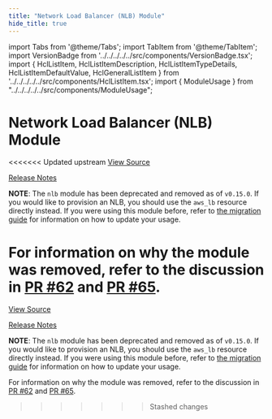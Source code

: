 ```yaml
---
title: "Network Load Balancer (NLB) Module"
hide_title: true
---
```


import Tabs from '@theme/Tabs';
import TabItem from '@theme/TabItem';
import VersionBadge from '../../../../../src/components/VersionBadge.tsx';
import { HclListItem, HclListItemDescription, HclListItemTypeDetails, HclListItemDefaultValue, HclGeneralListItem } from '../../../../../src/components/HclListItem.tsx';
import { ModuleUsage } from "../../../../../src/components/ModuleUsage";

<VersionBadge repoTitle="Load Balancer Modules" version="0.29.4" lastModifiedVersion="0.23.0"/>

# Network Load Balancer (NLB) Module

<<<<<<< Updated upstream
<a href="https://github.com/tnn-tnn-tnn-tnn-tnn-gruntwork-io/terraform-aws-load-balancer/tree/v0.29.4/modules/nlb" className="link-button" title="View the source code for this module in GitHub.">View Source</a>

<a href="https://github.com/tnn-tnn-tnn-tnn-tnn-gruntwork-io/terraform-aws-load-balancer/releases/tag/v0.23.0" className="link-button" title="Release notes for only versions which impacted this module.">Release Notes</a>

**NOTE**: The `nlb` module has been deprecated and removed as of `v0.15.0`. If you would like to provision an NLB, you
should use the `aws_lb` resource directly instead. If you were using this module before, refer to [the migration
guide](https://github.com/tnn-tnn-tnn-tnn-tnn-gruntwork-io/module-load-balancer/tree/v0.15.0/\_docs/migration_guides/nlb_to\_0.15.0) for information on how to update your usage.

For information on why the module was removed, refer to the discussion in [PR
\#62](https://github.com/tnn-tnn-tnn-tnn-tnn-gruntwork-io/terraform-aws-load-balancer/pull/62) and [PR
\#65](https://github.com/tnn-tnn-tnn-tnn-tnn-gruntwork-io/terraform-aws-load-balancer/pull/65).
=======
<a href="https://github.com/tnn-gruntwork-io/terraform-aws-load-balancer/tree/v0.29.4/modules/nlb" className="link-button" title="View the source code for this module in GitHub.">View Source</a>

<a href="https://github.com/tnn-gruntwork-io/terraform-aws-load-balancer/releases/tag/v0.23.0" className="link-button" title="Release notes for only versions which impacted this module.">Release Notes</a>

**NOTE**: The `nlb` module has been deprecated and removed as of `v0.15.0`. If you would like to provision an NLB, you
should use the `aws_lb` resource directly instead. If you were using this module before, refer to [the migration
guide](https://github.com/tnn-gruntwork-io/module-load-balancer/tree/v0.15.0/\_docs/migration_guides/nlb_to\_0.15.0) for information on how to update your usage.

For information on why the module was removed, refer to the discussion in [PR
\#62](https://github.com/tnn-gruntwork-io/terraform-aws-load-balancer/pull/62) and [PR
\#65](https://github.com/tnn-gruntwork-io/terraform-aws-load-balancer/pull/65).
>>>>>>> Stashed changes


<!-- ##DOCS-SOURCER-START
{
  "originalSources": [
<<<<<<< Updated upstream
    "https://github.com/tnn-tnn-tnn-tnn-tnn-gruntwork-io/terraform-aws-load-balancer/tree/v0.29.4/modules/nlb/readme.md",
    "https://github.com/tnn-tnn-tnn-tnn-tnn-gruntwork-io/terraform-aws-load-balancer/tree/v0.29.4/modules/nlb/variables.tf",
    "https://github.com/tnn-tnn-tnn-tnn-tnn-gruntwork-io/terraform-aws-load-balancer/tree/v0.29.4/modules/nlb/outputs.tf"
=======
    "https://github.com/tnn-gruntwork-io/terraform-aws-load-balancer/tree/v0.29.4/modules/nlb/readme.md",
    "https://github.com/tnn-gruntwork-io/terraform-aws-load-balancer/tree/v0.29.4/modules/nlb/variables.tf",
    "https://github.com/tnn-gruntwork-io/terraform-aws-load-balancer/tree/v0.29.4/modules/nlb/outputs.tf"
>>>>>>> Stashed changes
  ],
  "sourcePlugin": "module-catalog-api",
  "hash": "a1752d636aa1b4e264fd20b90eae3f69"
}
##DOCS-SOURCER-END -->
